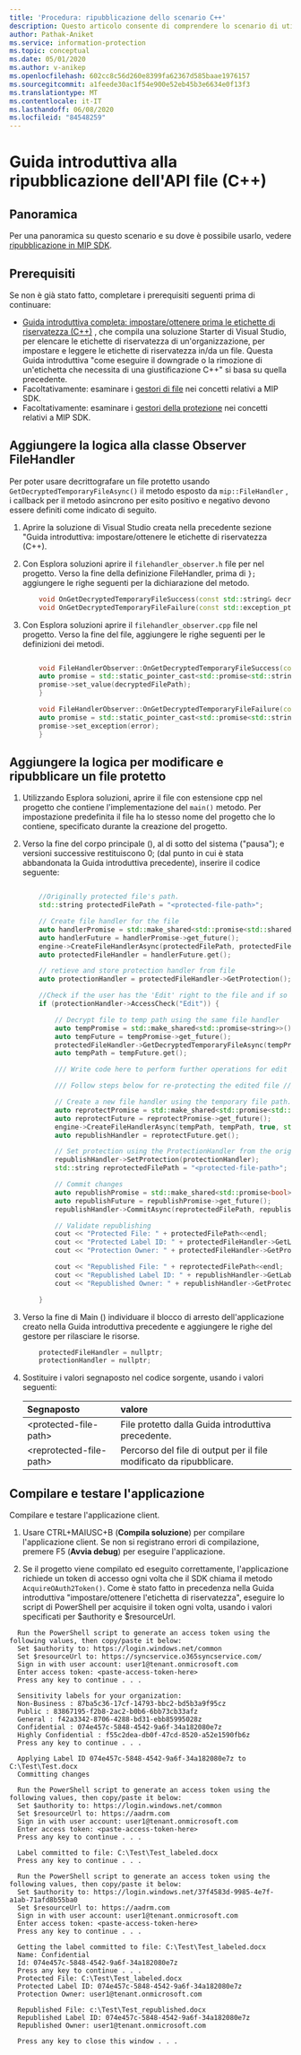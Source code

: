 ```yaml
---
title: 'Procedura: ripubblicazione dello scenario C++'
description: Questo articolo consente di comprendere lo scenario di utilizzo del gestore protezione per gli scenari di ripubblicazione.
author: Pathak-Aniket
ms.service: information-protection
ms.topic: conceptual
ms.date: 05/01/2020
ms.author: v-anikep
ms.openlocfilehash: 602cc8c56d260e8399fa62367d585baae1976157
ms.sourcegitcommit: a1feede30ac1f54e900e52eb45b3e6634e0f13f3
ms.translationtype: MT
ms.contentlocale: it-IT
ms.lasthandoff: 06/08/2020
ms.locfileid: "84548259"
---
```

# <a name="file-api-re-publishing-quickstart-c"></a>Guida introduttiva alla ripubblicazione dell'API file (C++)

## <a name="overview"></a>Panoramica

Per una panoramica su questo scenario e su dove è possibile usarlo, vedere [ripubblicazione in MIP SDK](concept-republishing-cpp.md).

## <a name="prerequisites"></a>Prerequisiti

Se non è già stato fatto, completare i prerequisiti seguenti prima di continuare:

- [Guida introduttiva completa: impostare/ottenere prima le etichette di riservatezza (C++)](quick-file-set-get-label-cpp.md) , che compila una soluzione Starter di Visual Studio, per elencare le etichette di riservatezza di un'organizzazione, per impostare e leggere le etichette di riservatezza in/da un file. Questa Guida introduttiva "come eseguire il downgrade o la rimozione di un'etichetta che necessita di una giustificazione C++" si basa su quella precedente.
- Facoltativamente: esaminare i [gestori di file](concept-handler-file-cpp.md) nei concetti relativi a MIP SDK.
- Facoltativamente: esaminare i [gestori della protezione](concept-handler-protection-cpp.md) nei concetti relativi a MIP SDK.

## <a name="add-logic-to-filehandler-observer-class"></a>Aggiungere la logica alla classe Observer FileHandler

Per poter usare decrittografare un file protetto usando `GetDecryptedTemporaryFileAsync()` il metodo esposto da `mip::FileHandler` , i callback per il metodo asincrono per esito positivo e negativo devono essere definiti come indicato di seguito.

1. Aprire la soluzione di Visual Studio creata nella precedente sezione "Guida introduttiva: impostare/ottenere le etichette di riservatezza (C++).

2. Con Esplora soluzioni aprire il `filehandler_observer.h` file per nel progetto. Verso la fine della definizione FileHandler, prima di `};` aggiungere le righe seguenti per la dichiarazione del metodo.

    ```cpp
        void OnGetDecryptedTemporaryFileSuccess(const std::string& decryptedFilePath, const std::shared_ptr<void>& context) override;
        void OnGetDecryptedTemporaryFileFailure(const std::exception_ptr& error, const std::shared_ptr<void>& context) override;
    ```

3. Con Esplora soluzioni aprire il `filehandler_observer.cpp` file nel progetto. Verso la fine del file, aggiungere le righe seguenti per le definizioni dei metodi.

    ```cpp

        void FileHandlerObserver::OnGetDecryptedTemporaryFileSuccess(const std::string& decryptedFilePath, const std::shared_ptr<void>& context) {
        auto promise = std::static_pointer_cast<std::promise<std::string>>(context);
        promise->set_value(decryptedFilePath);
        }

        void FileHandlerObserver::OnGetDecryptedTemporaryFileFailure(const std::exception_ptr& error, const std::shared_ptr<void>& context) {
        auto promise = std::static_pointer_cast<std::promise<std::string>>(context);
        promise->set_exception(error);
        }
    ```

## <a name="add-logic-to-edit-and-republish-a-protected-file"></a>Aggiungere la logica per modificare e ripubblicare un file protetto

1. Utilizzando Esplora soluzioni, aprire il file con estensione cpp nel progetto che contiene l'implementazione del `main()` metodo. Per impostazione predefinita il file ha lo stesso nome del progetto che lo contiene, specificato durante la creazione del progetto.

2. Verso la fine del corpo principale (), al di sotto del sistema ("pausa"); e versioni successive restituiscono 0; (dal punto in cui è stata abbandonata la Guida introduttiva precedente), inserire il codice seguente:

    ```cpp

        //Originally protected file's path.
        std::string protectedFilePath = "<protected-file-path>";

        // Create file handler for the file
        auto handlerPromise = std::make_shared<std::promise<std::shared_ptr<FileHandler>>>();
        auto handlerFuture = handlerPromise->get_future();
        engine->CreateFileHandlerAsync(protectedFilePath, protectedFilePath, true, std::make_shared<FileHandlerObserver>(), handlerPromise);
        auto protectedFileHandler = handlerFuture.get();

        // retieve and store protection handler from file
        auto protectionHandler = protectedFileHandler->GetProtection();

        //Check if the user has the 'Edit' right to the file and if so decrypt the file.
        if (protectionHandler->AccessCheck("Edit")) {

            // Decrypt file to temp path using the same file handler
            auto tempPromise = std::make_shared<std::promise<string>>();
            auto tempFuture = tempPromise->get_future();
            protectedFileHandler->GetDecryptedTemporaryFileAsync(tempPromise);
            auto tempPath = tempFuture.get();

            /// Write code here to perform further operations for edit ///

            /// Follow steps below for re-protecting the edited file ///

            // Create a new file handler using the temporary file path.
            auto reprotectPromise = std::make_shared<std::promise<std::shared_ptr<FileHandler>>>();
            auto reprotectFuture = reprotectPromise->get_future();
            engine->CreateFileHandlerAsync(tempPath, tempPath, true, std::make_shared<FileHandlerObserver>(), reprotectPromise);
            auto republishHandler = reprotectFuture.get();

            // Set protection using the ProtectionHandler from the original consumption operation.
            republishHandler->SetProtection(protectionHandler);
            std::string reprotectedFilePath = "<protected-file-path>";

            // Commit changes
            auto republishPromise = std::make_shared<std::promise<bool>>();
            auto republishFuture = republishPromise->get_future();
            republishHandler->CommitAsync(reprotectedFilePath, republishPromise);

            // Validate republishing
            cout << "Protected File: " + protectedFilePath<<endl;
            cout << "Protected Label ID: " + protectedFileHandler->GetLabel()->GetLabel()->GetId() << endl;
            cout << "Protection Owner: " + protectedFileHandler->GetProtection()->GetOwner() << endl<<endl;

            cout << "Republished File: " + reprotectedFilePath<<endl;
            cout << "Republished Label ID: " + republishHandler->GetLabel()->GetLabel()->GetId() << endl;
            cout << "Republished Owner: " + republishHandler->GetProtection()->GetOwner() << endl;

        }
    ```

3. Verso la fine di Main () individuare il blocco di arresto dell'applicazione creato nella Guida introduttiva precedente e aggiungere le righe del gestore per rilasciare le risorse.

    ````csharp
        protectedFileHandler = nullptr;
        protectionHandler = nullptr;

    ````

4. Sostituire i valori segnaposto nel codice sorgente, usando i valori seguenti:

   | Segnaposto | valore |
   |:----------- |:----- |
   | \<protected-file-path\> | File protetto dalla Guida introduttiva precedente. |
   | \<reprotected-file-path\> | Percorso del file di output per il file modificato da ripubblicare. |

## <a name="build-and-test-the-application"></a>Compilare e testare l'applicazione

Compilare e testare l'applicazione client.

1. Usare CTRL+MAIUSC+B (**Compila soluzione**) per compilare l'applicazione client. Se non si registrano errori di compilazione, premere F5 (**Avvia debug**) per eseguire l'applicazione.

2. Se il progetto viene compilato ed eseguito correttamente, l'applicazione richiede un token di accesso ogni volta che il SDK chiama il metodo `AcquireOAuth2Token()`. Come è stato fatto in precedenza nella Guida introduttiva "impostare/ottenere l'etichetta di riservatezza", eseguire lo script di PowerShell per acquisire il token ogni volta, usando i valori specificati per $authority e $resourceUrl.

  ```console
    Run the PowerShell script to generate an access token using the following values, then copy/paste it below:
    Set $authority to: https://login.windows.net/common
    Set $resourceUrl to: https://syncservice.o365syncservice.com/
    Sign in with user account: user1@tenant.onmicrosoft.com
    Enter access token: <paste-access-token-here>
    Press any key to continue . . .

    Sensitivity labels for your organization:
    Non-Business : 87ba5c36-17cf-14793-bbc2-bd5b3a9f95cz
    Public : 83867195-f2b8-2ac2-b0b6-6bb73cb33afz
    General : f42a3342-8706-4288-bd31-ebb85995028z
    Confidential : 074e457c-5848-4542-9a6f-34a182080e7z
    Highly Confidential : f55c2dea-db0f-47cd-8520-a52e1590fb6z
    Press any key to continue . . .

    Applying Label ID 074e457c-5848-4542-9a6f-34a182080e7z to C:\Test\Test.docx
    Committing changes

    Run the PowerShell script to generate an access token using the following values, then copy/paste it below:
    Set $authority to: https://login.windows.net/common
    Set $resourceUrl to: https://aadrm.com
    Sign in with user account: user1@tenant.onmicrosoft.com
    Enter access token: <paste-access-token-here>
    Press any key to continue . . .

    Label committed to file: C:\Test\Test_labeled.docx
    Press any key to continue . . .

    Run the PowerShell script to generate an access token using the following values, then copy/paste it below:
    Set $authority to: https://login.windows.net/37f4583d-9985-4e7f-a1ab-71afd8b55ba0
    Set $resourceUrl to: https://aadrm.com
    Sign in with user account: user1@tenant.onmicrosoft.com
    Enter access token: <paste-access-token-here>
    Press any key to continue . . .

    Getting the label committed to file: C:\Test\Test_labeled.docx
    Name: Confidential
    Id: 074e457c-5848-4542-9a6f-34a182080e7z
    Press any key to continue . . .
    Protected File: C:\Test\Test_labeled.docx
    Protected Label ID: 074e457c-5848-4542-9a6f-34a182080e7z
    Protection Owner: user1@tenant.onmicrosoft.com

    Republished File: c:\Test\Test_republished.docx
    Republished Label ID: 074e457c-5848-4542-9a6f-34a182080e7z
    Republished Owner: user1@tenant.onmicrosoft.com

    Press any key to close this window . . .

   ```
   